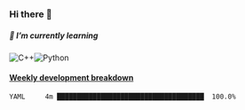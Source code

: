 ### Hi there 👋

##### 🌱 I’m currently learning

![C++](https://img.shields.io/badge/-C++-00599C?style=flat-square&logo=c)![Python](https://img.shields.io/badge/-Python-black?style=flat-square&logo=Python)


<!-- waka-box start -->
#### <a href="https://gist.github.com/bf274261b4c8553e17fc709dfc3cfa97" target="_blank">Weekly development breakdown</a>
```text
YAML  	 4m █████████████████████████████████████  100.0% 
```
<!-- Powered by https://github.com/YouEclipse/waka-box-go . -->
<!-- waka-box end -->



<!--
**KomoreKalu/KomoreKalu** is a ✨ _special_ ✨ repository because its `README.md` (this file) appears on your GitHub profile.

Here are some ideas to get you started:

- 🔭 I’m currently working on ...
- 🌱 I’m currently learning ...
- 👯 I’m looking to collaborate on ...
- 🤔 I’m looking for help with ...
- 💬 Ask me about ...
- 📫 How to reach me: ...
- 😄 Pronouns: ...
- ⚡ Fun fact: ...
-->
